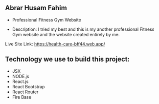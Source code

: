 ## Abrar Husam Fahim
* Professional Fitness Gym Website

* Description: I tried my best and this is my another professional Fitness Gym website and the website created entirely by me.

Live Site Link: https://health-care-bff44.web.app/

## Technology we use to build this project:

* JSX
* NODE.js
* React.js
* React Bootstrap
* React Router
* Fire Base